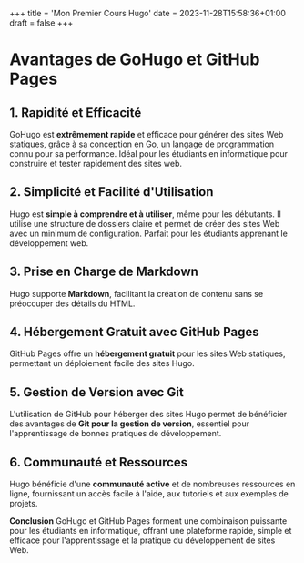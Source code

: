 +++
title = 'Mon Premier Cours Hugo'
date = 2023-11-28T15:58:36+01:00
draft = false
+++

# Avantages de GoHugo et GitHub Pages

## 1. Rapidité et Efficacité
GoHugo est **extrêmement rapide** et efficace pour générer des sites Web statiques, grâce à sa conception en Go, un langage de programmation connu pour sa performance. Idéal pour les étudiants en informatique pour construire et tester rapidement des sites web.

## 2. Simplicité et Facilité d'Utilisation
Hugo est **simple à comprendre et à utiliser**, même pour les débutants. Il utilise une structure de dossiers claire et permet de créer des sites Web avec un minimum de configuration. Parfait pour les étudiants apprenant le développement web.

## 3. Prise en Charge de Markdown
Hugo supporte **Markdown**, facilitant la création de contenu sans se préoccuper des détails du HTML.

## 4. Hébergement Gratuit avec GitHub Pages
GitHub Pages offre un **hébergement gratuit** pour les sites Web statiques, permettant un déploiement facile des sites Hugo.

## 5. Gestion de Version avec Git
L'utilisation de GitHub pour héberger des sites Hugo permet de bénéficier des avantages de **Git pour la gestion de version**, essentiel pour l'apprentissage de bonnes pratiques de développement.

## 6. Communauté et Ressources
Hugo bénéficie d'une **communauté active** et de nombreuses ressources en ligne, fournissant un accès facile à l'aide, aux tutoriels et aux exemples de projets.

**Conclusion**
GoHugo et GitHub Pages forment une combinaison puissante pour les étudiants en informatique, offrant une plateforme rapide, simple et efficace pour l'apprentissage et la pratique du développement de sites Web.
